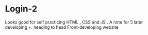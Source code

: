 # Login-2
Looks good for self practicing HTML , CSS and JS . A note for 5 later developing +. heading to head Front-developing website